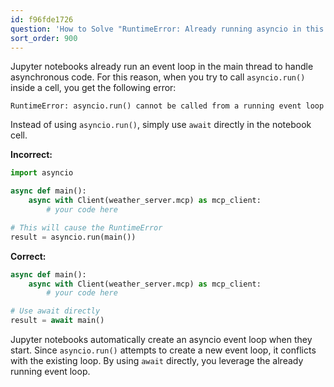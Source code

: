 ```yaml
---
id: f96fde1726
question: 'How to Solve "RuntimeError: Already running asyncio in this thread"'
sort_order: 900
---
```


Jupyter notebooks already run an event loop in the main thread to handle asynchronous code. For this reason, when you try to call `asyncio.run()` inside a cell, you get the following error:

```plaintext
RuntimeError: asyncio.run() cannot be called from a running event loop
```

Instead of using `asyncio.run()`, simply use `await` directly in the notebook cell.

**Incorrect:**

```python
import asyncio

async def main():
    async with Client(weather_server.mcp) as mcp_client:
        # your code here

# This will cause the RuntimeError
result = asyncio.run(main())
```

**Correct:**

```python
async def main():
    async with Client(weather_server.mcp) as mcp_client:
        # your code here

# Use await directly
result = await main()
```

Jupyter notebooks automatically create an asyncio event loop when they start. Since `asyncio.run()` attempts to create a new event loop, it conflicts with the existing loop. By using `await` directly, you leverage the already running event loop.